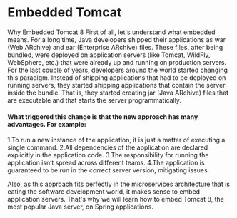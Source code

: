 # Embedded Tomcat

Why Embedded Tomcat 8
First of all, let's understand what embedded means. 
For a long time, Java developers shipped their applications as war (Web ARchive) and ear (Enterprise ARchive) files. 
These files, after being bundled, were deployed on application servers (like Tomcat, WildFly, WebSphere, etc.) 
that were already up and running on production servers. 
For the last couple of years, developers around the world started changing this paradigm. 
Instead of shipping applications that had to be deployed on running servers, 
they started shipping applications that contain the server inside the bundle. 
That is, they started creating jar (Java ARchive) files that are executable and that starts the server programmatically.

#### What triggered this change is that the new approach has many advantages. For example:
1.To run a new instance of the application, it is just a matter of executing a single command.
2.All dependencies of the application are declared explicitly in the application code.
3.The responsibility for running the application isn’t spread across different teams.
4.The application is guaranteed to be run in the correct server version, mitigating issues.

Also, as this approach fits perfectly in the microservices architecture 
that is eating the software development world, it makes sense to embed application servers. 
That's why we will learn how to embed Tomcat 8, the most popular Java server, on Spring applications.
